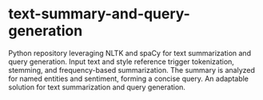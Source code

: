# text-summary-and-query-generation
Python repository leveraging NLTK and spaCy for text summarization and query generation. Input text and style reference trigger tokenization, stemming, and frequency-based summarization. The summary is analyzed for named entities and sentiment, forming a concise query. An adaptable solution for text summarization and query generation.
